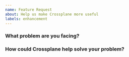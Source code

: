 ```yaml
---
name: Feature Request
about: Help us make Crossplane more useful
labels: enhancement
---
```


<!--
Thank you for helping to improve Crossplane!

Please be sure to search for open issues before raising a new one. We use issues
for bug reports and feature requests. Please find us at https://slack.crossplane.io
for questions, support, and discussion.
-->

### What problem are you facing?

<!--
Please tell us a little about your use case - it's okay if it's hypothetical!
Leading with this context helps frame the feature request so we can ensure we
implement it sensibly.
--->

### How could Crossplane help solve your problem?

<!--
Let us know how you think Crossplane could help with your use case.
-->
